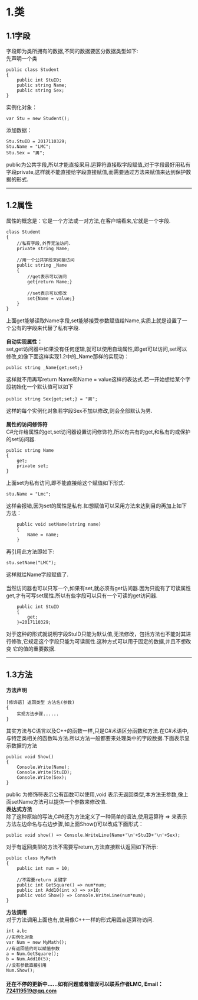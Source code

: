 # 1.类
## 1.1字段
字段即为类所拥有的数据,不同的数据要区分数据类型如下:<br>
先声明一个类

    public class Student
    {
        public int StuID;
        public string Name;
        public string Sex;
    }
实例化对象：

    var Stu = new Student();
添加数据：

    Stu.StuID = 2017110329;
    Stu.Name = "LMC";
    Stu.Sex = "男";
public为公共字段,所以才能直接采用.运算符直接取字段赋值,对于字段最好用私有字段private,这样就不能直接给字段直接赋值,而需要通过方法来赋值来达到保护数据的形式.
***
## 1.2属性
属性的概念是：它是一个方法或一对方法,在客户端看来,它就是一个字段.

    class Student
    {
        //私有字段,外界无法访问.
        private string Name;
        
        //用一个公共字段来间接访问
        public string _Name
        {
            //get表示可以访问
            get{return Name;}
            
            //set表示可以修改
            set{Name = value;}
        }
    }
上面get能够读取Name字段,set能够接受参数赋值给Name,实质上就是设置了一个公有的字段来代替了私有字段.<br><br>
**自动实现属性：**<br>
set,get访问器中如果没有任何逻辑,就可以使用自动属性,即get可以访问,set可以修改,如像下面这样实现1.2中的_Name那样的实现功：

    public string _Name{get;set;}
这样就不用再写return Name和Name = value这样的表达式.若一开始想给某个字段初始化一个默认值可以如下

    public string Sex{get;set;} = "男";
这样的每个实例化对象若字段Sex不加以修改,则会全部默认为男.<br><br>
**属性的访问修饰符**<br>
C#允许给属性的get,set访问器设置访问修饰符,所以有共有的get,和私有的或保护的set访问器.
    
    public string Name
    {
        get;
        private set;
    }
上面set为私有访问,即不能直接给这个赋值如下形式:

    stu.Name = "Lmc";
这样会报错,因为set的属性是私有.如想赋值可以采用方法来达到目的再加上如下方法：

        public void setName(string name)
        {
            Name = name;
        }
再引用此方法即如下:

    stu.setName("LMC");
这样就给Name字段赋值了.<br><br>
当然访问器也可以只写一个,如果有set,就必须有get访问器.因为只能有了可读属性get,才有可写set属性.所以有些字段可以只有一个可读的get访问器.

        public int StuID
        {
            get;
        }=2017110329;
对于这种的形式就说明字段StuID只能为默认值,无法修改，包括方法也不能对其进行修改,它规定这个字段只能为可读属性.这种方式可以用于固定的数据,并且不想改变
它的值的重要数据.
***
## 1.3方法
**方法声明**<br>

    [修饰语] 返回类型 方法名(参数)
    {
        实现方法步骤......
    }
其实方法与C语言以及C++的函数一样,只是C#术语区分函数和方法.在C#术语中,与特定类相关的函数叫方法.所以方法一般都要来处理类中的字段数据.下面表示显示数据的方法

    public void Show()
    {
        Console.Write(Name);
        Console.Write(StuID);
        Console.Write(Sex);
    }
public 为修饰符表示公有函数可以使用,void 表示无返回类型,本方法无参数,像上面setName方法可以提供一个参数来修改值.<br>
**表达式方法**<br>
除了这种原始的写法,C#6还为方法定义了一种简单的语法,使用运算符 => 来表示方法左边命名与右边步骤,如上面Show()可以改成下面形式：

    public void show() => Console.WriteLine(Name+'\n'+StuID+'\n'+Sex);
对于有返回类型的方法不需要写return,方法直接默认返回如下所示:

    public class MyMath
    {
        public int num = 10;
        
        //不需要return 关键字
        public int GetSquare() => num*num;
        public int Add10(int x) => x+10;
        public void Show() => Console.WriteLine(num*num);
    }
**方法调用**<br>
对于方法调用上面也有,使用像C++一样的形式用圆点运算符访问.

    int a,b;
    //实例化对象
    var Num = new MyMath();
    //有返回值的可以赋值参数
    a = Num.GetSquare();
    b = Num.Add10(5);
    //没有参数直接引用
    Num.Show();
#### 还在不停的更新中......如有问题或者错误可以联系作者LMC,  Email：724119519@qq.com ####
